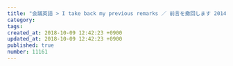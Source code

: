 ```yaml
---
title: "会議英語 > I take back my previous remarks ／ 前言を撤回します 2014-02-13"
category: 
tags: 
created_at: 2018-10-09 12:42:23 +0900
updated_at: 2018-10-09 12:42:23 +0900
published: true
number: 11161
---
```



